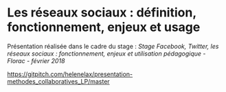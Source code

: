 # Les réseaux sociaux : définition, fonctionnement, enjeux et usage
Présentation réalisée dans le cadre du stage : *Stage Facebook, Twitter, les réseaux sociaux : fonctionnement, enjeux et utilisation pédagogique - Florac - février 2018*

https://gitpitch.com/helenelax/presentation-methodes_collaboratives_LP/master
